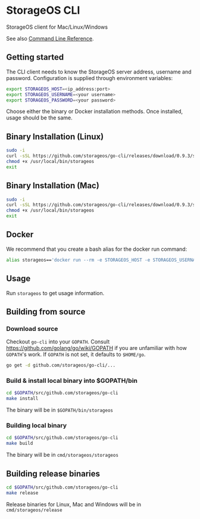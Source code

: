 # StorageOS CLI

StorageOS client for Mac/Linux/Windows

See also [Command Line Reference](http://docs.storageos.com/docs/reference/cli/).

## Getting started

The CLI client needs to know the StorageOS server address, username and password. Configuration is supplied through
environment variables:

```bash
export STORAGEOS_HOST=<ip_address:port>
export STORAGEOS_USERNAME=<your username>
export STORAGEOS_PASSWORD=<your password>
```

Choose either the binary or Docker installation methods.  Once installed, usage should be the same.

## Binary Installation (Linux)

```bash
sudo -i
curl -sSL https://github.com/storageos/go-cli/releases/download/0.9.3/storageos_linux_amd64 > /usr/local/bin/storageos
chmod +x /usr/local/bin/storageos
exit
```

## Binary Installation (Mac)

```bash
sudo -i
curl -sSL https://github.com/storageos/go-cli/releases/download/0.9.3/storageos_darwin_amd64 > /usr/local/bin/storageos
chmod +x /usr/local/bin/storageos
exit
```

## Docker

We recommend that you create a bash alias for the docker run command:

```bash
alias storageos=='docker run --rm -e STORAGEOS_HOST -e STORAGEOS_USERNAME -e STORAGEOS_PASSWORD storageos/cli'
```

## Usage

Run `storageos` to get usage information.

## Building from source

### Download source

Checkout `go-cli` into your `GOPATH`.  Consult https://github.com/golang/go/wiki/GOPATH if you are unfamiliar with how
`GOPATH`'s work.  If `GOPATH` is not set, it defaults to `$HOME/go`.

```bash
go get -d github.com/storageos/go-cli/...
```

### Build & install local binary into $GOPATH/bin

```bash
cd $GOPATH/src/github.com/storageos/go-cli
make install
```

The binary will be in `$GOPATH/bin/storageos`

### Building local binary

```bash
cd $GOPATH/src/github.com/storageos/go-cli
make build
```

The binary will be in `cmd/storageos/storageos`

## Building release binaries

```bash
cd $GOPATH/src/github.com/storageos/go-cli
make release
```

Release binaries for Linux, Mac and Windows will be in `cmd/storageos/release`
